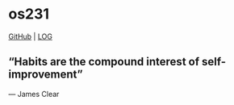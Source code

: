 # os231

[GitHub](https://github.com/fiqoanugrah/os231/) | [LOG](TXT/mylog.txt)

## “Habits are the compound interest of self-improvement”
― James Clear
